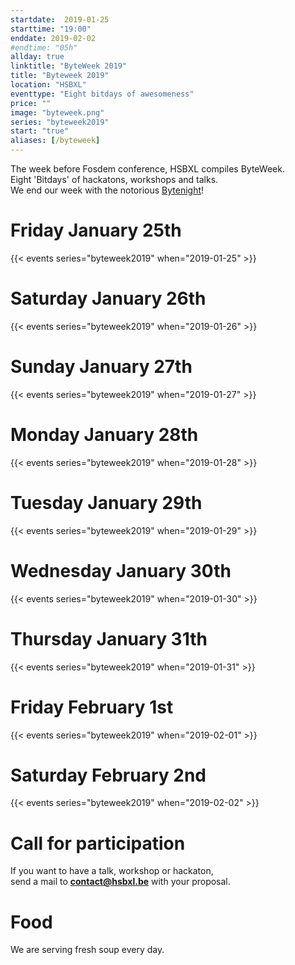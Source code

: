 ```yaml
---
startdate:  2019-01-25
starttime: "19:00"
enddate: 2019-02-02
#endtime: "05h"
allday: true
linktitle: "ByteWeek 2019"
title: "Byteweek 2019"
location: "HSBXL"
eventtype: "Eight bitdays of awesomeness"
price: ""
image: "byteweek.png"
series: "byteweek2019"
start: "true"
aliases: [/byteweek] 
---
```


The week before Fosdem conference, HSBXL compiles ByteWeek.  
Eight 'Bitdays' of hackatons, workshops and talks.  
We end our week with the notorious [Bytenight](/bytenight)!

# Friday January 25th
{{< events series="byteweek2019" when="2019-01-25" >}}
# Saturday January 26th
{{< events series="byteweek2019" when="2019-01-26" >}}
# Sunday January 27th
{{< events series="byteweek2019" when="2019-01-27" >}}
# Monday January 28th
{{< events series="byteweek2019" when="2019-01-28" >}}
# Tuesday January 29th
{{< events series="byteweek2019" when="2019-01-29" >}}
# Wednesday January 30th
{{< events series="byteweek2019" when="2019-01-30" >}}
# Thursday January 31th
{{< events series="byteweek2019" when="2019-01-31" >}}
# Friday February 1st
{{< events series="byteweek2019" when="2019-02-01" >}}
# Saturday February 2nd
{{< events series="byteweek2019" when="2019-02-02" >}}
# Call for participation
If you want to have a talk, workshop or hackaton,  
send a mail to **contact@hsbxl.be** with your proposal.

# Food
We are serving fresh soup every day.
